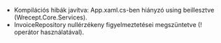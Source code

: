 - Kompilációs hibák javítva: App.xaml.cs-ben hiányzó using beillesztve (Wrecept.Core.Services).
- InvoiceRepository nullérzékeny figyelmeztetései megszüntetve (! operátor használatával).
